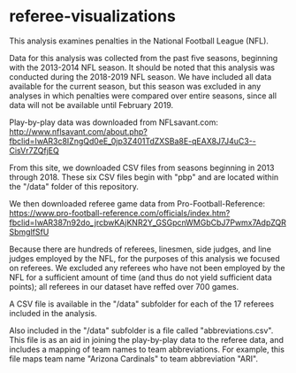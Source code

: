 # referee-visualizations

This analysis examines penalties in the National Football League (NFL).

Data for this analysis was collected from the past five seasons, beginning with the 2013-2014 NFL season. It should be noted that this analysis was conducted during the 2018-2019 NFL season. We have included all data available for the current season, but this season was excluded in any analyses in which penalties were compared over entire seasons, since all data will not be available until February 2019.

Play-by-play data was downloaded from NFLsavant.com:
http://www.nflsavant.com/about.php?fbclid=IwAR3c8IZngQd0eE_0jp3Z401TdZXSBa8E-qEAX8J7J4uC3--CisVr7ZQfjEQ

From this site, we downloaded CSV files from seasons beginning in 2013 through 2018. These six CSV files begin with "pbp" and are located within the "/data" folder of this repository.

We then downloaded referee game data from Pro-Football-Reference:
https://www.pro-football-reference.com/officials/index.htm?fbclid=IwAR387n92do_jrcbwKAjKNR2Y_GSGpcnWMGbCbJ7Pwmx7AdpZQRSbmglfSfU

Because there are hundreds of referees, linesmen, side judges, and line judges employed by the NFL, for the purposes of this analysis we focused on referees. We excluded any referees who have not been employed by the NFL for a sufficient amount of time (and thus do not yield sufficient data points); all referees in our dataset have reffed over 700 games.

A CSV file is available in the "/data" subfolder for each of the 17 referees included in the analysis.

Also included in the "/data" subfolder is a file called "abbreviations.csv". This file is as an aid in joining the play-by-play data to the referee data, and includes a mapping of team names to team abbreviations. For example, this file maps team name "Arizona Cardinals" to team abbreviation "ARI".
